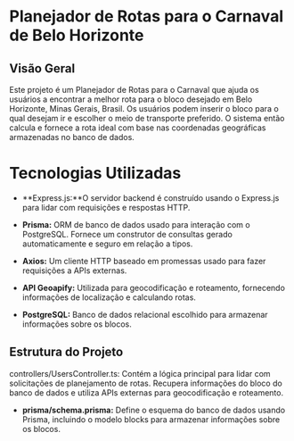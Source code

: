 # Planejador de Rotas para o Carnaval de Belo Horizonte

## Visão Geral

Este projeto é um Planejador de Rotas para o Carnaval que ajuda os usuários a encontrar a melhor rota para o bloco desejado em Belo Horizonte, Minas Gerais, Brasil. Os usuários podem inserir o bloco para o qual desejam ir e escolher o meio de transporte preferido. O sistema então calcula e fornece a rota ideal com base nas coordenadas geográficas armazenadas no banco de dados.

# Tecnologias Utilizadas

- **Express.js:**O servidor backend é construído usando o Express.js para lidar com requisições e respostas HTTP.

- **Prisma:** ORM de banco de dados usado para interação com o PostgreSQL. Fornece um construtor de consultas gerado automaticamente e seguro em relação a tipos.
- **Axios:** Um cliente HTTP baseado em promessas usado para fazer requisições a APIs externas.

- **API Geoapify:** Utilizada para geocodificação e roteamento, fornecendo informações de localização e calculando rotas.

- **PostgreSQL:** Banco de dados relacional escolhido para armazenar informações sobre os blocos.

## Estrutura do Projeto

controllers/UsersController.ts: Contém a lógica principal para lidar com solicitações de planejamento de rotas. Recupera informações do bloco do banco de dados e utiliza APIs externas para geocodificação e roteamento.

- **prisma/schema.prisma:** Define o esquema do banco de dados usando Prisma, incluindo o modelo blocks para armazenar informações sobre os blocos.
